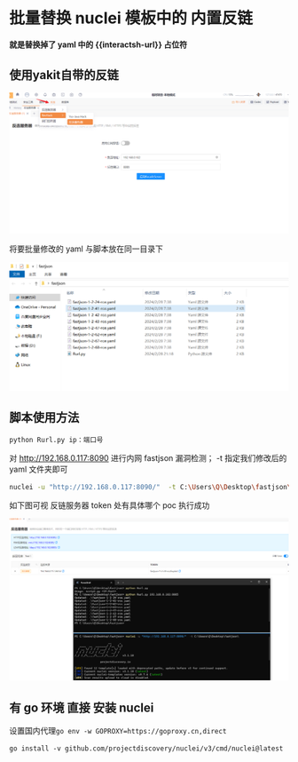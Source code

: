 

# 批量替换 nuclei 模板中的 内置反链 

**就是替换掉了  yaml 中的 {{interactsh-url}} 占位符**



## 使用yakit自带的反链

![image-20240228211756513](./nuclei_iner.assets/image-20240228211756513.png)

将要批量修改的 yaml 与脚本放在同一目录下

![image-20240228211852786](./nuclei_iner.assets/image-20240228211852786.png)

## 脚本使用方法 

```bash
python Rurl.py ip：端口号
``` 

对 http://192.168.0.117:8090 进行内网 fastjson 漏洞检测； -t 指定我们修改后的 yaml 文件夹即可


```bash
nuclei -u "http://192.168.0.117:8090/"  -t C:\Users\Q\Desktop\fastjson\
```

如下图可视 反链服务器 token 处有具体哪个 poc 执行成功

![image-20240228212130301](./nuclei_iner.assets/image-20240228212130301.png)
##  有 go 环境 直接 安装 nuclei

设置国内代理``go env -w GOPROXY=https://goproxy.cn,direct``

```shell
go install -v github.com/projectdiscovery/nuclei/v3/cmd/nuclei@latest
```

